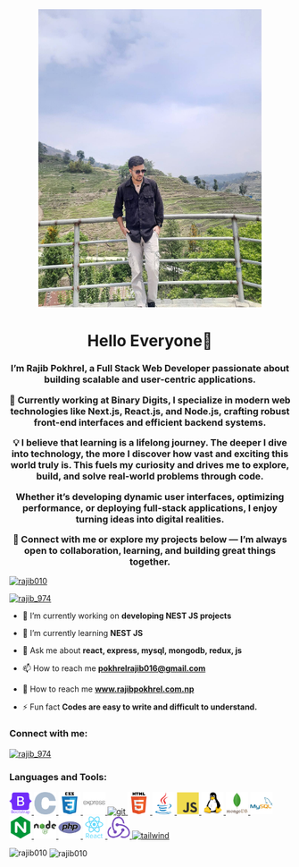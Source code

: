 <div align="center">
  <img width="400" src="https://raw.githubusercontent.com/rajib010/rajib010/main/rajib_pokhrel.jpg" alt="rajib010" />
</div>

<h1 align="center">Hello Everyone👋</h1>
<h3 align="center">I’m Rajib Pokhrel, a Full Stack Web Developer passionate about building scalable and user-centric applications.

💼 Currently working at Binary Digits, I specialize in modern web technologies like Next.js, React.js, and Node.js, crafting robust front-end interfaces and efficient backend systems.

💡 I believe that learning is a lifelong journey. The deeper I dive into technology, the more I discover how vast and exciting this world truly is. This fuels my curiosity and drives me to explore, build, and solve real-world problems through code.

Whether it’s developing dynamic user interfaces, optimizing performance, or deploying full-stack applications, I enjoy turning ideas into digital realities.

🔗 Connect with me or explore my projects below — I’m always open to collaboration, learning, and building great things together.</h3>


<p align="left"> <a href="https://github.com/ryo-ma/github-profile-trophy"><img src="https://github-profile-trophy.vercel.app/?username=rajib010" alt="rajib010" /></a> </p>

<p align="left"> <a href="https://twitter.com/rajib_974" target="blank"><img src="https://img.shields.io/twitter/follow/rajib_974?logo=twitter&style=for-the-badge" alt="rajib_974" /></a> </p>

- 🔭 I’m currently working on **developing NEST JS projects**

- 🌱 I’m currently learning **NEST JS**

- 💬 Ask me about **react, express, mysql, mongodb, redux, js**

- 📫 How to reach me **pokhrelrajib016@gmail.com**
  
- 🤘  How to reach me **www.rajibpokhrel.com.np**

- ⚡ Fun fact **Codes are easy to write and difficult to understand.**

<h3 align="left">Connect with me:</h3>
<p align="left">
<a href="https://twitter.com/rajib_974" target="blank"><img align="center" src="https://raw.githubusercontent.com/rahuldkjain/github-profile-readme-generator/master/src/images/icons/Social/twitter.svg" alt="rajib_974" height="30" width="40" /></a>
</p>

<h3 align="left">Languages and Tools:</h3>
<p align="left"> <a href="https://getbootstrap.com" target="_blank" rel="noreferrer"> <img src="https://raw.githubusercontent.com/devicons/devicon/master/icons/bootstrap/bootstrap-plain-wordmark.svg" alt="bootstrap" width="40" height="40"/> </a> <a href="https://www.cprogramming.com/" target="_blank" rel="noreferrer"> <img src="https://raw.githubusercontent.com/devicons/devicon/master/icons/c/c-original.svg" alt="c" width="40" height="40"/> </a> <a href="https://www.w3schools.com/css/" target="_blank" rel="noreferrer"> <img src="https://raw.githubusercontent.com/devicons/devicon/master/icons/css3/css3-original-wordmark.svg" alt="css3" width="40" height="40"/> </a> <a href="https://expressjs.com" target="_blank" rel="noreferrer"> <img src="https://raw.githubusercontent.com/devicons/devicon/master/icons/express/express-original-wordmark.svg" alt="express" width="40" height="40"/> </a> <a href="https://git-scm.com/" target="_blank" rel="noreferrer"> <img src="https://www.vectorlogo.zone/logos/git-scm/git-scm-icon.svg" alt="git" width="40" height="40"/> </a> <a href="https://www.w3.org/html/" target="_blank" rel="noreferrer"> <img src="https://raw.githubusercontent.com/devicons/devicon/master/icons/html5/html5-original-wordmark.svg" alt="html5" width="40" height="40"/> </a> <a href="https://www.java.com" target="_blank" rel="noreferrer"> <img src="https://raw.githubusercontent.com/devicons/devicon/master/icons/java/java-original.svg" alt="java" width="40" height="40"/> </a> <a href="https://developer.mozilla.org/en-US/docs/Web/JavaScript" target="_blank" rel="noreferrer"> <img src="https://raw.githubusercontent.com/devicons/devicon/master/icons/javascript/javascript-original.svg" alt="javascript" width="40" height="40"/> </a> <a href="https://www.linux.org/" target="_blank" rel="noreferrer"> <img src="https://raw.githubusercontent.com/devicons/devicon/master/icons/linux/linux-original.svg" alt="linux" width="40" height="40"/> </a> <a href="https://www.mongodb.com/" target="_blank" rel="noreferrer"> <img src="https://raw.githubusercontent.com/devicons/devicon/master/icons/mongodb/mongodb-original-wordmark.svg" alt="mongodb" width="40" height="40"/> </a> <a href="https://www.mysql.com/" target="_blank" rel="noreferrer"> <img src="https://raw.githubusercontent.com/devicons/devicon/master/icons/mysql/mysql-original-wordmark.svg" alt="mysql" width="40" height="40"/> </a> <a href="https://www.nginx.com" target="_blank" rel="noreferrer"> <img src="https://raw.githubusercontent.com/devicons/devicon/master/icons/nginx/nginx-original.svg" alt="nginx" width="40" height="40"/> </a> <a href="https://nodejs.org" target="_blank" rel="noreferrer"> <img src="https://raw.githubusercontent.com/devicons/devicon/master/icons/nodejs/nodejs-original-wordmark.svg" alt="nodejs" width="40" height="40"/> </a> <a href="https://www.php.net" target="_blank" rel="noreferrer"> <img src="https://raw.githubusercontent.com/devicons/devicon/master/icons/php/php-original.svg" alt="php" width="40" height="40"/> </a> <a href="https://reactjs.org/" target="_blank" rel="noreferrer"> <img src="https://raw.githubusercontent.com/devicons/devicon/master/icons/react/react-original-wordmark.svg" alt="react" width="40" height="40"/> </a> <a href="https://redux.js.org" target="_blank" rel="noreferrer"> <img src="https://raw.githubusercontent.com/devicons/devicon/master/icons/redux/redux-original.svg" alt="redux" width="40" height="40"/> </a> <a href="https://tailwindcss.com/" target="_blank" rel="noreferrer"> <img src="https://www.vectorlogo.zone/logos/tailwindcss/tailwindcss-icon.svg" alt="tailwind" width="40" height="40"/> </a> </p>

<p><img align="left" src="https://github-readme-stats.vercel.app/api/top-langs?username=rajib010&show_icons=true&locale=en&layout=compact" alt="rajib010" /></p>

<p>&nbsp;<img align="center" src="https://github-readme-stats.vercel.app/api?username=rajib010&show_icons=true&locale=en" alt="rajib010" /></p>


